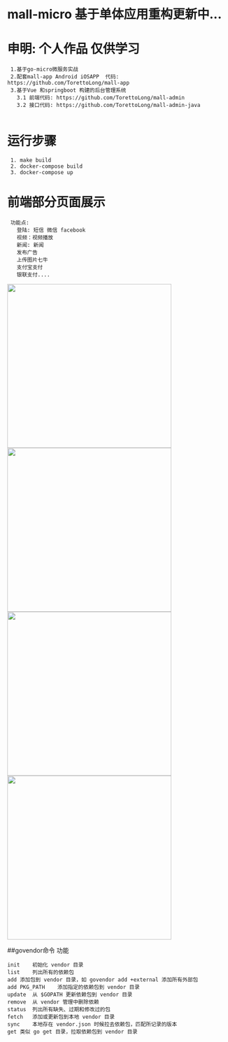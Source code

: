 #  mall-micro 基于单体应用重构更新中...
#  申明: 个人作品 仅供学习
```
 1.基于go-micro微服务实战 
 2.配套mall-app Android iOSAPP  代码: https://github.com/TorettoLong/mall-app
 3.基于Vue 和springboot 构建的后台管理系统  
   3.1 前端代码: https://github.com/TorettoLong/mall-admin
   3.2 接口代码: https://github.com/TorettoLong/mall-admin-java
 
```

# 运行步骤
```
 1. make build
 2. docker-compose build
 3. docker-compose up

```
# 前端部分页面展示 
```
 功能点:
   登陆: 短信 微信 facebook 
   视频：视频播放
   新闻: 新闻
   发布广告
   上传图片七牛
   支付宝支付
   银联支付....
```
<img src="https://image.showm.xin//test/01.png" width="375px">
<img src="https://image.showm.xin//test/02.png" width="375px">
<img src="https://image.showm.xin//test/03.png" width="375px">
<img src="https://image.showm.xin//test/04.png" width="375px">

##govendor命令	功能

```
init	初始化 vendor 目录
list	列出所有的依赖包
add	添加包到 vendor 目录，如 govendor add +external 添加所有外部包
add PKG_PATH	添加指定的依赖包到 vendor 目录
update	从 $GOPATH 更新依赖包到 vendor 目录
remove	从 vendor 管理中删除依赖
status	列出所有缺失、过期和修改过的包
fetch	添加或更新包到本地 vendor 目录
sync	本地存在 vendor.json 时候拉去依赖包，匹配所记录的版本
get	类似 go get 目录，拉取依赖包到 vendor 目录

```

